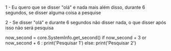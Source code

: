 <!-- list_text = list(text)

for vf in list_text:
    if vf == ['olá']:
    list_text.remove('olá')
    list_text = ''.join(list_text)
    
    fiveSecs = [1, 2, 3, 4, 5]
    for fv in fiveSecs:
        time.sleep(1)
        print('counting')
        if fv == 5:
        print('Deu 5 segundos')
        print("É pesquisa!")
        answer = test_eight_components(s = list_text) -->
        
        
        
        
1 - Eu quero que se disser "olá" e nada mais além disso, durante 6 segundos, se disser alguma coisa a pesquise

2 - Se disser "olá" e durante 6 segundos não disser nada, o que disser após isso não será pesquisa


 now_second = core.SystemInfo.get_second()
                  if now_second + 3 or now_second + 6  :
                      print('Pesquisar 1')
                  else:
                      print('Pesquisar 2')
